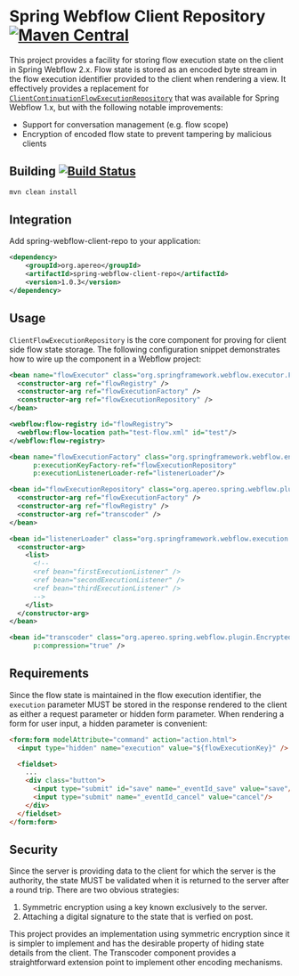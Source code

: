 # Spring Webflow Client Repository [![Maven Central](https://maven-badges.herokuapp.com/maven-central/org.apereo/spring-webflow-client-repo/badge.svg?style=flat)](https://maven-badges.herokuapp.com/maven-central/org.apereo/spring-webflow-client-repo)

This project provides a facility for storing flow execution state on the client
in Spring Webflow 2.x. Flow state is stored as an encoded byte stream in the
flow execution identifier provided to the client when rendering a view. It
effectively provides a replacement for
[`ClientContinuationFlowExecutionRepository`](https://static.javadoc.io/org.springframework/spring-webflow/1.0.6/org/springframework/webflow/execution/repository/continuation/ClientContinuationFlowExecutionRepository.html)
that was available for Spring Webflow 1.x, but with the following notable improvements:

* Support for conversation management (e.g. flow scope)
* Encryption of encoded flow state to prevent tampering by malicious clients

## Building [![Build Status](https://api.travis-ci.org/donnchadh/spring-webflow-client-repo.png)](http://travis-ci.org/donnchadh/spring-webflow-client-repo)

```bash
mvn clean install
```

## Integration
Add spring-webflow-client-repo to your application:

```xml
<dependency>
    <groupId>org.apereo</groupId>
    <artifactId>spring-webflow-client-repo</artifactId>
    <version>1.0.3</version>
</dependency>
```

## Usage
`ClientFlowExecutionRepository` is the core component for proving for client
side flow state storage. The following configuration snippet demonstrates how
to wire up the component in a Webflow project:

```xml
<bean name="flowExecutor" class="org.springframework.webflow.executor.FlowExecutorImpl">
  <constructor-arg ref="flowRegistry" />
  <constructor-arg ref="flowExecutionFactory" />
  <constructor-arg ref="flowExecutionRepository" />
</bean>

<webflow:flow-registry id="flowRegistry">
  <webflow:flow-location path="test-flow.xml" id="test"/>
</webflow:flow-registry>

<bean name="flowExecutionFactory" class="org.springframework.webflow.engine.impl.FlowExecutionImplFactory"
      p:executionKeyFactory-ref="flowExecutionRepository"
      p:executionListenerLoader-ref="listenerLoader"/>

<bean id="flowExecutionRepository" class="org.apereo.spring.webflow.plugin.ClientFlowExecutionRepository">
  <constructor-arg ref="flowExecutionFactory" />
  <constructor-arg ref="flowRegistry" />
  <constructor-arg ref="transcoder" />
</bean>

<bean id="listenerLoader" class="org.springframework.webflow.execution.factory.StaticFlowExecutionListenerLoader">
  <constructor-arg>
    <list>
      <!--
      <ref bean="firstExecutionListener" />
      <ref bean="secondExecutionListener" />
      <ref bean="thirdExecutionListener" />
      -->
    </list>
  </constructor-arg>
</bean>

<bean id="transcoder" class="org.apereo.spring.webflow.plugin.EncryptedTranscoder"
      p:compression="true" />
```

## Requirements
Since the flow state is maintained in the flow execution identifier, the
`execution` parameter MUST be stored in the response rendered to the client as
either a request parameter or hidden form parameter. When rendering a form for
user input, a hidden parameter is convenient:

```html
<form:form modelAttribute="command" action="action.html">
  <input type="hidden" name="execution" value="${flowExecutionKey}" />

  <fieldset>
    ... 
    <div class="button">
      <input type="submit" id="save" name="_eventId_save" value="save"/>
      <input type="submit" name="_eventId_cancel" value="cancel"/>
    </div>
  </fieldset>
</form:form>
```

## Security
Since the server is providing data to the client for which the server is the
authority, the state MUST be validated when it is returned to the server after
a round trip. There are two obvious strategies:

 1. Symmetric encryption using a key known exclusively to the server.
 2. Attaching a digital signature to the state that is verfied on post.

This project provides an implementation using symmetric encryption since it is
simpler to implement and has the desirable property of hiding state details
from the client. The Transcoder component provides a straightforward extension
point to implement other encoding mechanisms.

